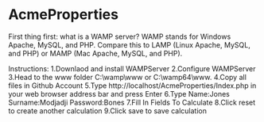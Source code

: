# AcmeProperties

First thing first: what is a WAMP server? WAMP stands for Windows Apache, MySQL, and PHP. Compare this to LAMP (Linux Apache, MySQL, and PHP) or MAMP (Mac Apache, MySQL, and PHP).

Instructions:
1.Downlaod and install WAMPServer
2.Configure WAMPServer
3.Head to the www folder C:\wamp\www or C:\wamp64\www.
4.Copy all files in Github Account
5.Type http://localhost/AcmeProperties/Index.php in your web browser address bar and press Enter 
6.Type Name:Jones
       Surname:Modjadji
       Password:Bones
7.Fill In Fields To Calculate
8.Click reset to create another calculation
9.Click save to save calculation
